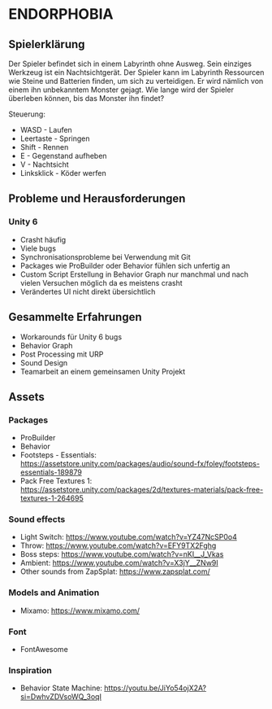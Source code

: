 # ENDORPHOBIA
## Spielerklärung
Der Spieler befindet sich in einem Labyrinth ohne Ausweg. Sein einziges Werkzeug ist ein Nachtsichtgerät. Der Spieler kann im Labyrinth Ressourcen wie Steine und Batterien finden, um sich zu verteidigen. Er wird nämlich von einem ihn unbekanntem Monster gejagt. Wie lange wird der Spieler überleben können, bis das Monster ihn findet?

Steuerung:
* WASD - Laufen
* Leertaste - Springen
* Shift - Rennen
* E - Gegenstand aufheben
* V - Nachtsicht
* Linksklick - Köder werfen

## Probleme und Herausforderungen
### Unity 6
* Crasht häufig
* Viele bugs
* Synchronisationsprobleme bei Verwendung mit Git
* Packages wie ProBuilder oder Behavior fühlen sich unfertig an
* Custom Script Erstellung in Behavior Graph nur manchmal und nach vielen Versuchen möglich da es meistens crasht
* Verändertes UI nicht direkt übersichtlich

## Gesammelte Erfahrungen
* Workarounds für Unity 6 bugs
* Behavior Graph
* Post Processing mit URP
* Sound Design
* Teamarbeit an einem gemeinsamen Unity Projekt



## Assets

### Packages

* ProBuilder
* Behavior
* Footsteps - Essentials: https://assetstore.unity.com/packages/audio/sound-fx/foley/footsteps-essentials-189879
* Pack Free Textures 1: https://assetstore.unity.com/packages/2d/textures-materials/pack-free-textures-1-264695

### Sound effects

* Light Switch: https://www.youtube.com/watch?v=YZ47NcSP0o4
* Throw: https://www.youtube.com/watch?v=EFY9TX2Fghg
* Boss steps: https://www.youtube.com/watch?v=nKI__J_Vkas
* Ambient: https://www.youtube.com/watch?v=X3jY__ZNw9I
* Other sounds from ZapSplat: https://www.zapsplat.com/

### Models and Animation

* Mixamo: https://www.mixamo.com/

### Font

* FontAwesome

### Inspiration

* Behavior State Machine: https://youtu.be/JiYo54ojX2A?si=DwhvZDVsoWQ_3oqI
